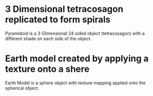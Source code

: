 # 3 Dimensional tetracosagon replicated to form spirals 
Pyramidoid is a 3-Dimensional 24 sided object (tetracosagon) with a different shade on each side of the object.


# Earth model created by applying a texture onto a shere
Earth Model is a sphere object with texture mapping applied onto the spherical object.
